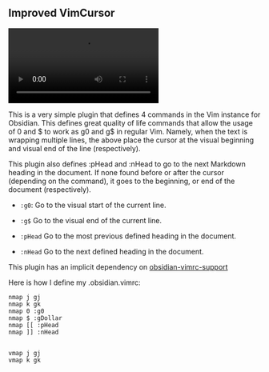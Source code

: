 ## Improved VimCursor

![](vimcursor.mp4)

This is a very simple plugin that defines 4 commands in the Vim instance for Obsidian. This defines
great quality of life commands that allow the usage of 0 and $ to work as g0 and g$ in regular Vim.
Namely, when the text is wrapping multiple lines, the above place the cursor at the visual beginning
and visual end of the line (respectively).

This plugin also defines :pHead and :nHead to go to the next Markdown heading in the document. If
none found before or after the cursor (depending on the command), it goes to the beginning, or end
of the document (respectively).

- `:g0`: Go to the visual start of the current line.

- `:g$` Go to the visual end of the current line.

- `:pHead` Go to the most previous defined heading in the document.

- `:nHead` Go to the next defined heading in the document.

This plugin has an implicit dependency on [obsidian-vimrc-support][vimrc]

Here is how I define my .obsidian.vimrc:

```vim
nmap j gj
nmap k gk
nmap 0 :g0
nmap $ :gDollar
nmap [[ :pHead
nmap ]] :nHead


vmap j gj
vmap k gk
```


[vimrc]: https://github.com/esm7/obsidian-vimrc-support
